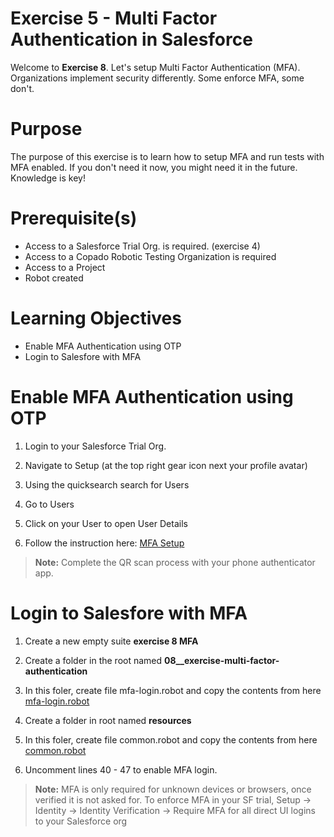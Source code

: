 # Exercise 5 - Multi Factor Authentication in Salesforce

Welcome to **Exercise 8**. Let's setup Multi Factor Authentication (MFA). Organizations implement security differently. Some enforce MFA, some don't.

# Purpose

The purpose of this exercise is to learn how to setup MFA and run tests with MFA enabled. If you don't need it now, you might need it in the future. Knowledge is key!

# Prerequisite(s)

- Access to a Salesforce Trial Org. is required. (exercise 4)
- Access to a Copado Robotic Testing Organization is required
- Access to a Project
- Robot created

# Learning Objectives

- Enable MFA Authentication using OTP
- Login to Salesfore with MFA

# Enable MFA Authentication using OTP

1. Login to your Salesforce Trial Org.

2. Navigate to Setup (at the top right gear icon next your profile avatar)

3. Using the quicksearch search for Users

4. Go to Users

5. Click on your User to open User Details

6. Follow the instruction here: [MFA Setup](https://docs.copado.com/resources/Storage/copado-robotic-testing-publication/CRT%20Site/qwords-reference/current/qwords/_attachments/QForce.html#mfa-setup)

> **Note:** Complete the QR scan process with your phone authenticator app.

# Login to Salesfore with MFA

1. Create a new empty suite **exercise 8 MFA**

2. Create a folder in the root named **08__exercise-multi-factor-authentication**

3. In this foler, create file mfa-login.robot and copy the contents from here [mfa-login.robot](mfa-login.robot)

4. Create a folder in root named **resources**

5. In this foler, create file common.robot and copy the contents from here [common.robot](../resources/common.robot)

6. Uncomment lines 40 - 47 to enable MFA login.

> **Note:** MFA is only required for unknown devices or browsers, once verified it is not asked for. To enforce MFA in your SF trial, Setup -> Identity -> Identity Verification -> Require MFA for all direct UI logins to your Salesforce org
